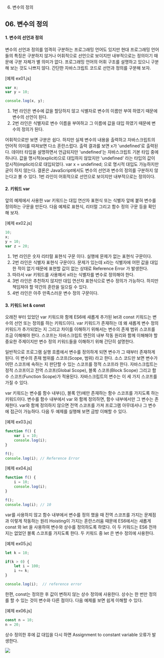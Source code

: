 06. 변수의 정의

## 06. 변수의 정의


#### 1. 변수의 선언과 정의 

 변수의 선언과 정의를 엄격히 구분하는 프로그래밍 언어도 있지만 현대 프로그래밍 언어들의 특징은 구분하지 않거나 어휘적으로 선언으로 보이지만 내부적으로는 정의이기 때문에 구분 자체가 별 의미가 없다. 프로그래밍 언어의 어휘 구조를 설명하고 있으니 구분해 보는 것도 나쁘지 않다. 간단한 자바스크립트 코드로 선언과 정의를 구분해 보자.

[예제 ex01.js]
```javascript
var x;
var y = 10;

console.log(x, y);
``` 
1. 1번 라인은 변수에 값을 할당하지 않고 식별자로 변수의 이름만 부여 하였기 때문에 변수의 선언이 된다.
2. 2번 라인은 식별자로 변수 이름을 부여하고 그 이름에 값을 대입 하였기 때문에 변수의 정의가 된다.

 어휘적으로만 보면 구분은 쉽다. 하지만 실제 변수의 내용을 출력하고 자바스크립트의 언어적 의미를 따져보면 다소 혼란스럽다. 출력 결과를 보면  x가 'undefined'로 출력된다. 데이터 타입을 설명하면서 언급되지만 'undefined'는 자바스크립트 기본 타입 중에 하나다. 값을 명시적(explicit)으로 대입하지 않았지만 'undefined' 라는 타입의 값이 암시적(implicit)으로 대입되었다.
 var x = undefined; 으로 명시적 대입도 가능하지만 굳이 하지 않는다. 결론은 JavaScript에서도 변수의 선언과 변수의 정의를 구분하지 않는다고 볼 수 있다. 1번 라인이 어휘적으로 선언으로 보이지만 내부적으로는 정의이다.  


#### 2. 키워드 var

 앞의 예제에서 사용한 var 키워드는 대입 연산자 표현식 또는 식별자 앞에 붙혀 변수를 정의하는 구문을 만든다. 다음 예제로 표현식, 리터럴 그리고 함수 정의 구문 등을 확인해 보자.   
 
[예제 ex02.js]
```javascript
10;
x;
y = 10;
var z = 20;
``` 
1. 1번 라인은 숫자 리터럴 표현식 구문 이다. 실행에 문제가 없는 표현식 구문이다.
2. 2번 라인은 식별자 표현식 구문이다. 문제가 있는데 x라는 식별자에 어떤 값을 대입한 적이 없기 때문에 표현할 값이 없는 상태로 Reference Error 가 발생한다.
3. 따라서 var 키워드를 사용해서 x라는 식별자를 변수로 정의해야 한다.
4. 3번 라인은 추천하지 않지만 대입 연산자 표현식으로 변수 정의가 가능하다. 하지만 책임져야 할 약간의 혼란을 일으킬 수 있다.
5. 4번 라인은 아주 만족스러운 변수 정의 구문이다.   
 

#### 3. 키워드 let & const

 오래전 부터 있었던 var 키워드와 함께 ES6에 새롭게 추가된 let과 const 키워드는 변수의 선언 또는 정의를 하는 키워드이다. var 키워드가 존재하는 데 왜 새롭게 변수 정의 키워드가 추가되었는 지 그리고 차이를 이해하기 위해서는 변수의 존재 범위 스코프를 조금 이해해야 한다. 스코프는 자바스크립트 엔진의 내부 작동 원리와 함께 이해해야 할 중요한 주제이지만 변수 정의 키워드들을 이해하기 위해 간단히 설명한다.
 
 일반적으로 프로그램 실행 흐름에서 변수를 정의하게 되면 변수가 그 때부터 존재하게 된다. 이 변수의 존재 범위를 스코프(Scope, 범위) 라고 한다. 소스 코드만 보면 변수가 어떤 스코프에 속하는 지 판단할 수 있는 스코프를 정적 스코프라 한다. 자바스크립트는 정적 스코프이고 전역 스코프(Global Scope), 블록 스코프(Block Scope) 그리고 함수 스코프(Function Scope)가 적용된다. 자바스크립트의 변수는 이 세 가지 스코프를 가질 수 있다.

 var 키워드는 변수를 함수 내부({}, 블록 안)에만 존재하는 함수 스코프를 가지도록 하는 키워드이다. 변수를 함수 내부에서 var 와 함께 정의하면, 함수 내부에서만 그 변수는 존재한다. var와 함께 정의하지 않으면 전역 스코프를 가져 프로그램 아무데서나 그 변수에 접근이 가능하다.  다음 두 예제를 실행해 보면 금방 이해할 수 있다.

[예제 ex03.js]
```javascript
function f() {
    var i = 10;
    console.log(i);
}

f();
console.log(i); // Reference Error

``` 

[예제 ex04.js]
```javascript
function f() {
    i = 10;
    console.log(i);
}

f();
console.log(i); // 10
``` 

 var를 사용하지 않고 함수 내부에서 변수를 정의 했을 때 전역 스코프를 가지는 문제점과  이렇게 작동하는 원리 Hoisting이 가지는 혼란스러움 때문에 ES6에서는 새롭게 const 와 let 을 사용하여 변수와 상수를 정의하도록 하였다. 이 두 키워드는 ES6 전까지는 없었던 블록 스코프를 가지도록 한다. 두 키워드 중 let 은 변수 정의에 사용한다.

[예제 ex05.js]
```javascript
let k = 10;

if(k > 0) {
    let i = 100;
    i += k;
}

console.log(i);  // reference error

``` 
 
 한편, const는 정의한 후 값이 변하지 않는 상수 정의에 사용한다. 상수는 한 번만 정의를 할 수 있는 것이 변수와 다른 점이다. 다음 예제를 보면 쉽게 이해할 수 있다.

[예제 ex06.js]
```javascript
const n = 10;
n = 20;

```
 상수 정의한 후에 값 대입을 다시 하면 Assignment to constant variable 오류가 발생한다.

![](http://image.kickscar.me:8080/markdown/javascript-practices/ch03-0001.png)
